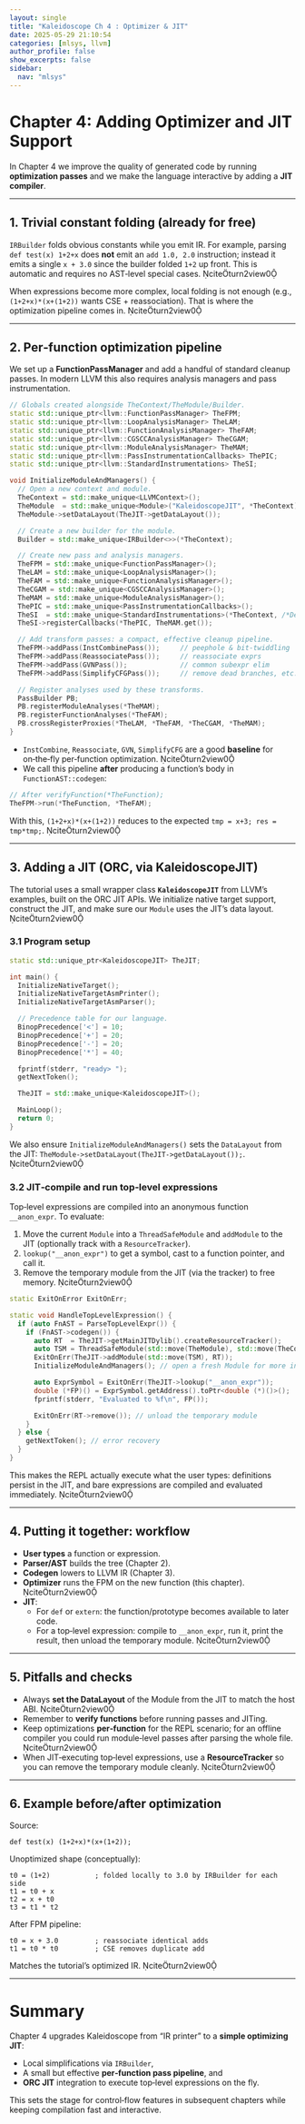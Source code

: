 ```yaml
---
layout: single
title: "Kaleidoscope Ch 4 : Optimizer & JIT"
date: 2025-05-29 21:10:54
categories: [mlsys, llvm]
author_profile: false
show_excerpts: false
sidebar:
  nav: "mlsys"
---
```


# Chapter 4: Adding Optimizer and JIT Support

In Chapter 4 we improve the quality of generated code by running **optimization passes** and we make the language interactive by adding a **JIT compiler**. 

---

## 1. Trivial constant folding (already for free)

`IRBuilder` folds obvious constants while you emit IR. For example, parsing `def test(x) 1+2+x` does **not** emit an `add 1.0, 2.0` instruction; instead it emits a single `x + 3.0` since the builder folded `1+2` up front. This is automatic and requires no AST‑level special cases. citeturn2view0

When expressions become more complex, local folding is not enough (e.g., `(1+2+x)*(x+(1+2))` wants CSE + reassociation). That is where the optimization pipeline comes in. citeturn2view0

---

## 2. Per‑function optimization pipeline

We set up a **FunctionPassManager** and add a handful of standard cleanup passes. In modern LLVM this also requires analysis managers and pass instrumentation.

```cpp
// Globals created alongside TheContext/TheModule/Builder.
static std::unique_ptr<llvm::FunctionPassManager> TheFPM;
static std::unique_ptr<llvm::LoopAnalysisManager> TheLAM;
static std::unique_ptr<llvm::FunctionAnalysisManager> TheFAM;
static std::unique_ptr<llvm::CGSCCAnalysisManager> TheCGAM;
static std::unique_ptr<llvm::ModuleAnalysisManager> TheMAM;
static std::unique_ptr<llvm::PassInstrumentationCallbacks> ThePIC;
static std::unique_ptr<llvm::StandardInstrumentations> TheSI;

void InitializeModuleAndManagers() {
  // Open a new context and module.
  TheContext = std::make_unique<LLVMContext>();
  TheModule  = std::make_unique<Module>("KaleidoscopeJIT", *TheContext);
  TheModule->setDataLayout(TheJIT->getDataLayout());

  // Create a new builder for the module.
  Builder = std::make_unique<IRBuilder<>>(*TheContext);

  // Create new pass and analysis managers.
  TheFPM = std::make_unique<FunctionPassManager>();
  TheLAM = std::make_unique<LoopAnalysisManager>();
  TheFAM = std::make_unique<FunctionAnalysisManager>();
  TheCGAM = std::make_unique<CGSCCAnalysisManager>();
  TheMAM = std::make_unique<ModuleAnalysisManager>();
  ThePIC = std::make_unique<PassInstrumentationCallbacks>();
  TheSI  = std::make_unique<StandardInstrumentations>(*TheContext, /*DebugLogging=*/true);
  TheSI->registerCallbacks(*ThePIC, TheMAM.get());

  // Add transform passes: a compact, effective cleanup pipeline.
  TheFPM->addPass(InstCombinePass());     // peephole & bit‑twiddling
  TheFPM->addPass(ReassociatePass());     // reassociate exprs
  TheFPM->addPass(GVNPass());             // common subexpr elim
  TheFPM->addPass(SimplifyCFGPass());     // remove dead branches, etc.

  // Register analyses used by these transforms.
  PassBuilder PB;
  PB.registerModuleAnalyses(*TheMAM);
  PB.registerFunctionAnalyses(*TheFAM);
  PB.crossRegisterProxies(*TheLAM, *TheFAM, *TheCGAM, *TheMAM);
}
```

- `InstCombine`, `Reassociate`, `GVN`, `SimplifyCFG` are a good **baseline** for on‑the‑fly per‑function optimization. citeturn2view0
- We call this pipeline **after** producing a function’s body in `FunctionAST::codegen`:

```cpp
// After verifyFunction(*TheFunction);
TheFPM->run(*TheFunction, *TheFAM);
```

With this, `(1+2+x)*(x+(1+2))` reduces to the expected `tmp = x+3; res = tmp*tmp;`. citeturn2view0

---

## 3. Adding a JIT (ORC, via KaleidoscopeJIT)

The tutorial uses a small wrapper class **`KaleidoscopeJIT`** from LLVM’s examples, built on the ORC JIT APIs. We initialize native target support, construct the JIT, and make sure our `Module` uses the JIT’s data layout. citeturn2view0

### 3.1 Program setup

```cpp
static std::unique_ptr<KaleidoscopeJIT> TheJIT;

int main() {
  InitializeNativeTarget();
  InitializeNativeTargetAsmPrinter();
  InitializeNativeTargetAsmParser();

  // Precedence table for our language.
  BinopPrecedence['<'] = 10;
  BinopPrecedence['+'] = 20;
  BinopPrecedence['-'] = 20;
  BinopPrecedence['*'] = 40;

  fprintf(stderr, "ready> ");
  getNextToken();

  TheJIT = std::make_unique<KaleidoscopeJIT>();

  MainLoop();
  return 0;
}
```

We also ensure `InitializeModuleAndManagers()` sets the `DataLayout` from the JIT: `TheModule->setDataLayout(TheJIT->getDataLayout());`. citeturn2view0

### 3.2 JIT‑compile and run top‑level expressions

Top‑level expressions are compiled into an anonymous function `__anon_expr`. To evaluate:
1. Move the current `Module` into a `ThreadSafeModule` and `addModule` to the JIT (optionally track with a `ResourceTracker`).
2. `lookup("__anon_expr")` to get a symbol, cast to a function pointer, and call it.
3. Remove the temporary module from the JIT (via the tracker) to free memory. citeturn2view0

```cpp
static ExitOnError ExitOnErr;

static void HandleTopLevelExpression() {
  if (auto FnAST = ParseTopLevelExpr()) {
    if (FnAST->codegen()) {
      auto RT  = TheJIT->getMainJITDylib().createResourceTracker();
      auto TSM = ThreadSafeModule(std::move(TheModule), std::move(TheContext));
      ExitOnErr(TheJIT->addModule(std::move(TSM), RT));
      InitializeModuleAndManagers(); // open a fresh Module for more input

      auto ExprSymbol = ExitOnErr(TheJIT->lookup("__anon_expr"));
      double (*FP)() = ExprSymbol.getAddress().toPtr<double (*)()>();
      fprintf(stderr, "Evaluated to %f\n", FP());

      ExitOnErr(RT->remove()); // unload the temporary module
    }
  } else {
    getNextToken(); // error recovery
  }
}
```

This makes the REPL actually execute what the user types: definitions persist in the JIT, and bare expressions are compiled and evaluated immediately. citeturn2view0

---

## 4. Putting it together: workflow

- **User types** a function or expression.
- **Parser/AST** builds the tree (Chapter 2).
- **Codegen** lowers to LLVM IR (Chapter 3).
- **Optimizer** runs the FPM on the new function (this chapter). citeturn2view0
- **JIT**:
  - For `def` or `extern`: the function/prototype becomes available to later code.
  - For a top‑level expression: compile to `__anon_expr`, run it, print the result, then unload the temporary module. citeturn2view0

---

## 5. Pitfalls and checks

- Always **set the DataLayout** of the Module from the JIT to match the host ABI. citeturn2view0
- Remember to **verify functions** before running passes and JITing.
- Keep optimizations **per‑function** for the REPL scenario; for an offline compiler you could run module‑level passes after parsing the whole file. citeturn2view0
- When JIT‑executing top‑level expressions, use a **ResourceTracker** so you can remove the temporary module cleanly. citeturn2view0

---

## 6. Example before/after optimization

Source:
```
def test(x) (1+2+x)*(x+(1+2));
```

Unoptimized shape (conceptually):
```
t0 = (1+2)           ; folded locally to 3.0 by IRBuilder for each side
t1 = t0 + x
t2 = x + t0
t3 = t1 * t2
```

After FPM pipeline:
```
t0 = x + 3.0         ; reassociate identical adds
t1 = t0 * t0         ; CSE removes duplicate add
```
Matches the tutorial’s optimized IR. citeturn2view0

---

# Summary

Chapter 4 upgrades Kaleidoscope from “IR printer” to a **simple optimizing JIT**:
- Local simplifications via `IRBuilder`,
- A small but effective **per‑function pass pipeline**, and
- **ORC JIT** integration to execute top‑level expressions on the fly.

This sets the stage for control‑flow features in subsequent chapters while keeping compilation fast and interactive.
